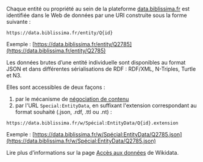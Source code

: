  Chaque entité ou propriété au sein de la plateforme [data.biblissima.fr](https://data.biblissima.fr) est identifiée dans le Web de données par une URI construite sous la forme suivante :

```
https://data.biblissima.fr/entity/Q{id}
```

Exemple : [https://data.biblissima.fr/entity/Q2785](https://data.biblissima.fr/entity/Q2785)

Les données brutes d’une entité individuelle sont disponibles au format JSON et dans différentes sérialisations de RDF : RDF/XML, N-Triples, Turtle et N3.

Elles sont accessibles de deux façons :

1. par le mécanisme de [négociation de contenu](https://developer.mozilla.org/fr/docs/Web/HTTP/Content_negotiation)
2. par l'URL `Special:EntityData`, en suffixant l'extension correspondant au format souhaité (.json, .rdf, .ttl ou .nt) :

``` 
https://data.biblissima.fr/w/Spécial:EntityData/Q{id}.extension
```

Exemple : [https://data.biblissima.fr/w/Spécial:EntityData/Q2785.json](https://data.biblissima.fr/w/Spécial:EntityData/Q2785.json)

Lire plus d’informations sur la page [Accès aux données](https://www.wikidata.org/wiki/Wikidata:Data_access/fr#Linked_Data_Interface_(URI)) de Wikidata.
